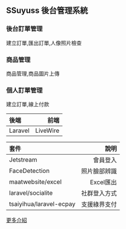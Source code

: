 ## SSuyuss 後台管理系統

### 後台訂單管理
建立訂單,匯出訂單,人像照片檢查

### 商品管理
商品管理,商品圖片上傳

### 個人訂單管理
建立訂單,線上付款

| 後端 | 前端 |
| :-----| ----: | 
| Laravel | LiveWire | 

| 套件 | 說明 |
| :-----| ----: | 
| Jetstream | 會員登入 | 
| FaceDetection | 照片臉部辨識 | 
| maatwebsite/excel | Excel匯出 | 
| laravel/socialite| 社群登入方式 | 
| tsaiyihua/laravel-ecpay | 支援綠界支付 | 

<p><a href="https://drive.google.com/file/d/1P6kfvA6k4ak6rTnMl6KZE6ziPqwmZmU1/view?usp=share_link">更多介紹</a> </p>
